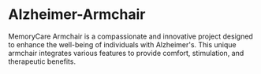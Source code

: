 # Alzheimer-Armchair
MemoryCare Armchair is a compassionate and innovative project designed to enhance the well-being of individuals with Alzheimer's. This unique armchair integrates various features to provide comfort, stimulation, and therapeutic benefits.
